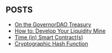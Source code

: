 ## POSTS

* [On the GovernorDAO Treasury](https://soliditywiz.medium.com/on-the-governor-dao-treasury-fund-13d3525d5682) 
* [How to: Develop Your Liquidity Mine](https://soliditywiz.medium.com/how-to-develop-your-liquidity-mine-9d47656fe678)
* [Time (in) Smart Contract(s)](https://soliditywiz.medium.com/time-in-smart-contract-s-eec4a2fd108e)
* [Cryptographic Hash Function](https://soliditywiz.medium.com/cryptographic-hash-function-beaa2408260)
